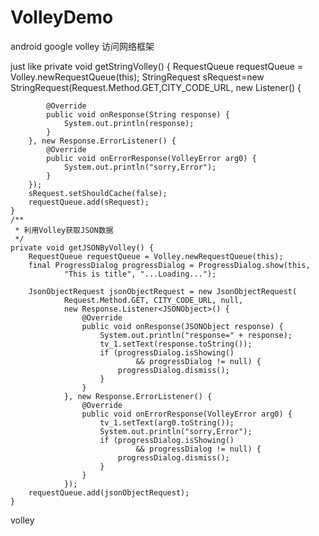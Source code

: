 VolleyDemo
==========

android google volley 访问网络框架

just like 
private void getStringVolley() {
		RequestQueue requestQueue = Volley.newRequestQueue(this);
		StringRequest sRequest=new StringRequest(Request.Method.GET,CITY_CODE_URL, new Listener<String>() {

			@Override
			public void onResponse(String response) {
				System.out.println(response);				
			}
		}, new Response.ErrorListener() {
			@Override
			public void onErrorResponse(VolleyError arg0) {
				System.out.println("sorry,Error");
			}
		});
		sRequest.setShouldCache(false);
		requestQueue.add(sRequest);
	}
	/**
	 * 利用Volley获取JSON数据
	 */
	private void getJSONByVolley() {
		RequestQueue requestQueue = Volley.newRequestQueue(this);
		final ProgressDialog progressDialog = ProgressDialog.show(this,
				"This is title", "...Loading...");
		
		JsonObjectRequest jsonObjectRequest = new JsonObjectRequest(
				Request.Method.GET, CITY_CODE_URL, null,
				new Response.Listener<JSONObject>() {
					@Override 
					public void onResponse(JSONObject response) {
						System.out.println("response=" + response);
						tv_1.setText(response.toString());
						if (progressDialog.isShowing()
								&& progressDialog != null) {
							progressDialog.dismiss();
						}
					}
				}, new Response.ErrorListener() {
					@Override
					public void onErrorResponse(VolleyError arg0) {
						tv_1.setText(arg0.toString());
						System.out.println("sorry,Error");
						if (progressDialog.isShowing()
								&& progressDialog != null) {
							progressDialog.dismiss();
						}
					}
				});
		requestQueue.add(jsonObjectRequest);
	}

volley
